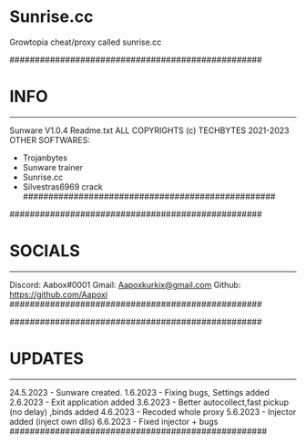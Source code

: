 # Sunrise.cc
Growtopia cheat/proxy called sunrise.cc

##################################################
# INFO
-----
Sunware V1.0.4 
Readme.txt
ALL COPYRIGHTS (c) TECHBYTES 2021-2023
OTHER SOFTWARES:
- Trojanbytes
- Sunware trainer
- Sunrise.cc
- Silvestras6969 crack
##################################################

##################################################
# SOCIALS
--------
Discord: Aabox#0001
Gmail: Aapoxkurkix@gmail.com
Github: https://github.com/Aapoxi
##################################################


##################################################
# UPDATES
--------
24.5.2023 - Sunware created.
1.6.2023 - Fixing bugs, Settings added
2.6.2023 - Exit application added
3.6.2023 - Better autocollect,fast pickup (no delay) ,binds added
4.6.2023 - Recoded whole proxy
5.6.2023 - Injector added (inject own dlls)
6.6.2023 - Fixed injector + bugs
###################################################
